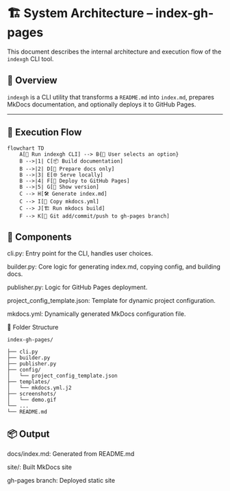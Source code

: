 # 🏗️ System Architecture – index-gh-pages

This document describes the internal architecture and execution flow of the `indexgh` CLI tool.

## 🎯 Overview

`indexgh` is a CLI utility that transforms a `README.md` into `index.md`, prepares MkDocs documentation, and optionally deploys it to GitHub Pages.

---

## 🧭 Execution Flow

```mermaid
flowchart TD
    A[🚀 Run indexgh CLI] --> B{🤔 User selects an option}
    B -->|1| C[📦 Build documentation]
    B -->|2| D[🧽 Prepare docs only]
    B -->|3| E[🌐 Serve locally]
    B -->|4| F[🚀 Deploy to GitHub Pages]
    B -->|5| G[🔎 Show version]
    C --> H[🛠️ Generate index.md]
    C --> I[📄 Copy mkdocs.yml]
    C --> J[🏗️ Run mkdocs build]
    F --> K[🔁 Git add/commit/push to gh-pages branch]
```

## 🧩 Components
cli.py: Entry point for the CLI, handles user choices.

builder.py: Core logic for generating index.md, copying config, and building docs.

publisher.py: Logic for GitHub Pages deployment.

project_config_template.json: Template for dynamic project configuration.

mkdocs.yml: Dynamically generated MkDocs configuration file.

📁 Folder Structure
```plaintext
index-gh-pages/

├── cli.py
├── builder.py
├── publisher.py
├── config/
│   └── project_config_template.json
├── templates/
│   └── mkdocs.yml.j2
├── screenshots/
│   └── demo.gif
└── ...
└── README.md
```

## 📦 Output
docs/index.md: Generated from README.md

site/: Built MkDocs site

gh-pages branch: Deployed static site


